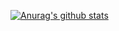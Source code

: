 [![Anurag's github stats](https://github-readme-stats.vercel.app/api?username=RenlouWeng)](https://github.com/anuraghazra/github-readme-stats)
